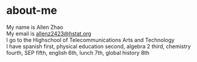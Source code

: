 # about-me
My name is Allen Zhao  
My email is allenz2423@hstat.org  
I go to the Highschool of Telecommunications Arts and Technology  
I have spanish first, physical education second, algebra 2 third, chemistry fourth, SEP fifth, english 6th, lunch 7th, global history 8th  

